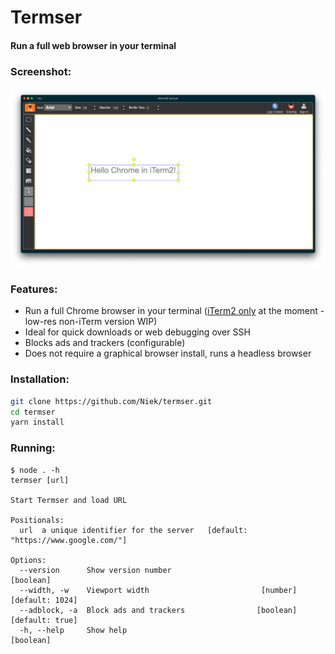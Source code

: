 # Termser
#### Run a full web browser in your terminal

### Screenshot:
![Screenshot of Termser](.github/screenshot.png)

### Features:
* Run a full Chrome browser in your terminal ([iTerm2 only](https://www.iterm2.com/documentation-images.html) at the moment - low-res non-iTerm version WIP)
* Ideal for quick downloads or web debugging over SSH
* Blocks ads and trackers (configurable)
* Does not require a graphical browser install, runs a headless browser

### Installation:
```bash
git clone https://github.com/Niek/termser.git
cd termser
yarn install
```

### Running:
```
$ node . -h
termser [url]

Start Termser and load URL

Positionals:
  url  a unique identifier for the server   [default: "https://www.google.com/"]

Options:
  --version      Show version number                                   [boolean]
  --width, -w    Viewport width                         [number] [default: 1024]
  --adblock, -a  Block ads and trackers                [boolean] [default: true]
  -h, --help     Show help                                             [boolean]
```